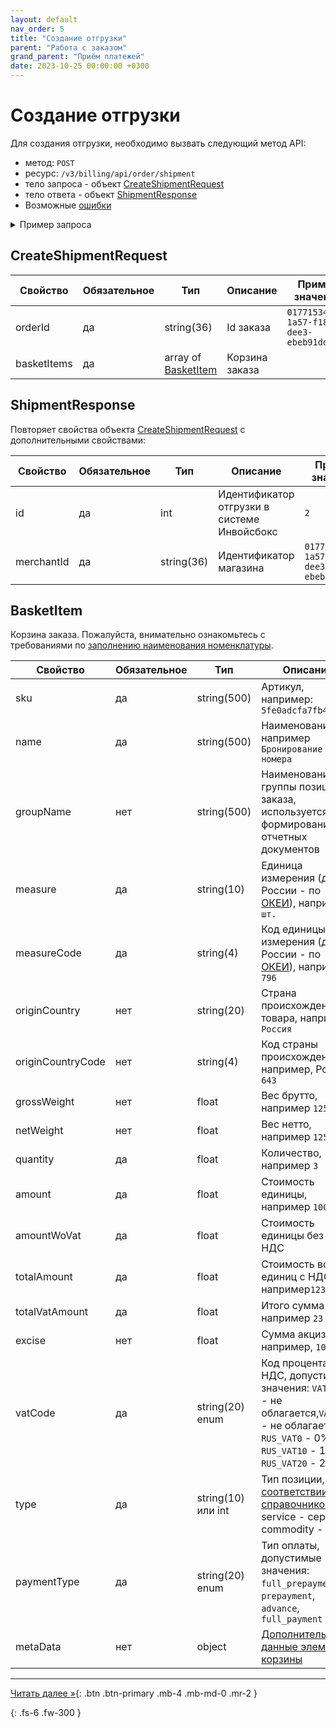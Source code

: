 ```yaml
---
layout: default
nav_order: 5
title: "Создание отгрузки"
parent: "Работа с заказом"
grand_parent: "Приём платежей"
date: 2023-10-25 00:00:00 +0300
---
```


# Создание отгрузки

Для создания отгрузки, необходимо вызвать следующий метод API:

- метод: `POST`
- ресурс: `/v3/billing/api/order/shipment`
- тело запроса - объект [CreateShipmentRequest](#createshipmentrequest)
- тело ответа - объект [ShipmentResponse](#shipmentresponse)
- Возможные [ошибки](/docs/dictionary/error/)

<details>
  <summary>Пример запроса</summary>
<section markdown="1">
``` json
POST /v3/billing/api/order/shipment
Authorization: Bearer b37c4c689295904ed21eee5d9a48d42e
Content-Type: application/json
User-Agent: MyApp 1.0
Accept: application/json
{
    "orderId": "0187c6db-1637-c1ca-bef7-f6706799c41e",
    "basketItems": [
        {
            "sku": "01GZ3DP5HADMSBAXRKVCES5FJX",
            "name": "iPhone 5s",
            "measure": "шт",
            "measureCode": "796",
            "originCountry": "Россия",
            "originCountryCode": "643",
            "grossWeight": 1010.55,
            "netWeight": 1000.66,
            "quantity": 1,
            "amount": 123.96,
            "amountWoVat": 103.3,
            "totalAmount": 123.96,
            "totalVatAmount": 20.66,
            "vatCode": "RUS_VAT20",
            "type": "commodity",
            "paymentType": "full_prepayment"
        }
    ]
}
```
</section>
</details>

## CreateShipmentRequest

| Свойство    | Обязательное | Тип                                | Описание       | Пример значения                        |
|-------------|--------------|------------------------------------|----------------|----------------------------------------|
| orderId     | да           | string(36)                         | Id заказа      | `01771534-1a57-f184-dee3-ebeb91dded75` |
| basketItems | да           | array of [BasketItem](#basketitem) | Корзина заказа |                                        |

## ShipmentResponse

Повторяет свойства объекта [CreateShipmentRequest](#createshipmentrequest) с дополнительными свойствами:

| Свойство   | Обязательное | Тип        | Описание                                    | Пример значения                         |
|------------|--------------|------------|---------------------------------------------|-----------------------------------------|
| id         | да           | int        | Идентификатор отгрузки в системе Инвойсбокс | `2`                                     |
| merchantId | да           | string(36) | Идентификатор магазина                      | `01771534-1a57-f184-dee3-ebeb91dded76 ` |

## BasketItem

Корзина заказа. Пожалуйста, внимательно ознакомьтесь с требованиями по [заполнению наименования номенклатуры](/docs/merchant/fz54).

| Свойство          | Обязательное | Тип                | Описание                                                                                                                                          |
|-------------------|--------------|--------------------|---------------------------------------------------------------------------------------------------------------------------------------------------|
| sku               | да           | string(500)        | Артикул, например: `5fe0adcfa7fb4`                                                                                                                |
| name              | да           | string(500)        | Наименование, например `Бронирование номера`                                                                                                      |
| groupName         | нет          | string(500)        | Наименование группы позиций заказа, используется для формирования отчетных документов                                                             |
| measure           | да           | string(10)         | Единица измерения (для России - по [ОКЕИ](/docs/dictionary/okei/)), например `шт.`                                                                |
| measureCode       | да           | string(4)          | Код единицы измерения (для России - по [ОКЕИ](/docs/dictionary/okei/)), например `796`                                                            |
| originCountry     | нет          | string(20)         | Страна происхождения товара, например, `Россия`                                                                                                   |
| originCountryCode | нет          | string(4)          | Код страны происхождения, например, Россия `643`                                                                                                  |
| grossWeight       | нет          | float              | Вес брутто, например `125.45`                                                                                                                     |
| netWeight         | нет          | float              | Вес нетто, например `125.45`                                                                                                                      |
| quantity          | да           | float              | Количество, например `3`                                                                                                                          |
| amount            | да           | float              | Стоимость единицы, например `100.55`                                                                                                              |
| amountWoVat       | да           | float              | Стоимость единицы без учета НДС                                                                                                                   |
| totalAmount       | да           | float              | Стоимость всех единиц с НДС, например`123.55`                                                                                                     |
| totalVatAmount    | да           | float              | Итого сумма НДС, например `23`                                                                                                                    |
| excise            | нет          | float              | Сумма акциза, например, `10.00`                                                                                                                   |
| vatCode           | да           | string(20) enum    | Код процента НДС, допустимые значения: `VATNONE` - не облагается,`VATNONE` - не облагается, `RUS_VAT0` - 0%, `RUS_VAT10` - 10%, `RUS_VAT20` - 20% |
| type              | да           | string(10) или int | Тип позиции, [в соответствии со справочником](/docs/dictionary/tag1212) или service - сервис, commodity - товар                                   |
| paymentType       | да           | string(20) enum    | Тип оплаты, допустимые значения: `full_prepayment`, `prepayment`, `advance`, `full_payment`                                                       |
| metaData          | нет          | object             | [Дополнительные данные элемента корзины](/docs/merchant/order/metadata/)                                                                                   |


---
[Читать далее &raquo;](/docs/merchant/order/shipment_get){: .btn .btn-primary .mb-4 .mb-md-0 .mr-2 }

{: .fs-6 .fw-300 }
